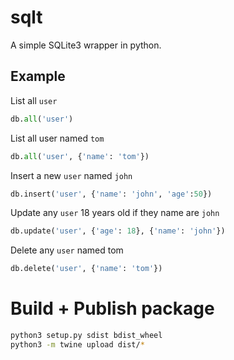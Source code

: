 # sqlt

A simple SQLite3 wrapper in python.

## Example

List all `user`

```py
db.all('user')
```

List all user named `tom`

```py
db.all('user', {'name': 'tom'})
```

Insert a new `user` named `john`

```py
db.insert('user', {'name': 'john', 'age':50})
```

Update any `user` 18 years old if they name are `john`

```py
db.update('user', {'age': 18}, {'name': 'john'})
```

Delete any `user` named tom

```py
db.delete('user', {'name': 'tom'})
```

# Build + Publish package

```sh
python3 setup.py sdist bdist_wheel
python3 -m twine upload dist/*
```
